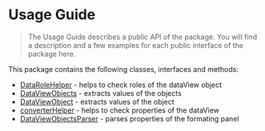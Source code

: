 # Usage Guide
> The Usage Guide describes a public API of the package. You will find a description and a few examples for each public interface of the package here.

This package contains the following classes, interfaces and methods:

* [DataRoleHelper](../api/data-role-helper.md) - helps to check roles of the dataView object
* [DataViewObjects](../api/data-view-objects.md) - extracts values of the objects
* [DataViewObject](../api/data-view-object.md) - extracts values of the object
* [converterHelper](../api/converter-helper.md) - helps to check properties of the dataView
* [DataViewObjectsParser](../api/data-view-objects-parser.md) - parses properties of the formating panel
